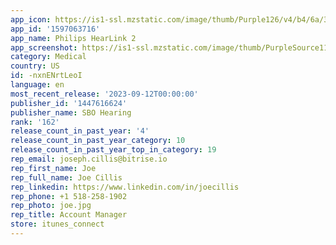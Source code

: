 ```yaml
---
app_icon: https://is1-ssl.mzstatic.com/image/thumb/Purple126/v4/b4/6a/3f/b46a3f0e-d2cd-e46c-6e9f-37777f32e9f7/AppIcon-1x_U007emarketing-0-7-0-85-220.png/1024x1024bb.png
app_id: '1597063716'
app_name: Philips HearLink 2
app_screenshot: https://is1-ssl.mzstatic.com/image/thumb/PurpleSource116/v4/af/ed/c8/afedc826-330c-f2af-d816-36777f5c75e2/4b187e4f-0dd3-4866-9fdd-5f345ad61ce4_Card_01_Philips_HearLink_2_App_23.2_General_unmerged_iPhone_14_Plus_1284x2778px.jpg/1284x2778bb.png
category: Medical
country: US
id: -nxnENrtLeoI
language: en
most_recent_release: '2023-09-12T00:00:00'
publisher_id: '1447616624'
publisher_name: SBO Hearing
rank: '162'
release_count_in_past_year: '4'
release_count_in_past_year_category: 10
release_count_in_past_year_top_in_category: 19
rep_email: joseph.cillis@bitrise.io
rep_first_name: Joe
rep_full_name: Joe Cillis
rep_linkedin: https://www.linkedin.com/in/joecillis
rep_phone: +1 518-258-1902
rep_photo: joe.jpg
rep_title: Account Manager
store: itunes_connect
---
```

